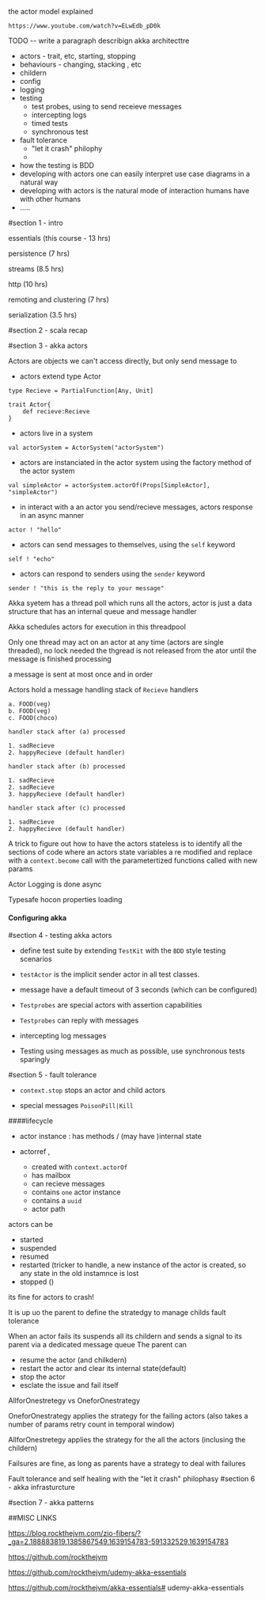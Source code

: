 
the actor model explained

```
https://www.youtube.com/watch?v=ELwEdb_pD0k
```

TODO --  write a paragraph describign akka architecttre

* actors - trait, etc, starting, stopping
* behaviours - changing, stacking , etc 
* childern
* config
* logging
* testing
    * test probes, using to send receieve messages
    * intercepting logs
    * timed tests
    * synchronous test
* fault tolerance
  * "let it crash" philophy
  * 
* how the testing is BDD
* developing with actors one can easily interpret use case diagrams in a natural way
* developing with actors is the natural mode of interaction humans have with other humans
* .....

#section 1 - intro

essentials (this course - 13 hrs)

persistence (7 hrs)

streams (8.5 hrs)

http (10 hrs)

remoting and clustering (7 hrs)

serialization (3.5 hrs)

#section 2 - scala recap

#section 3 - akka actors

Actors are objects we can't access directly, but only send message to 

* actors extend type Actor
```
type Recieve = PartialFunction[Any, Unit]

trait Actor{
    def recieve:Recieve
}
```
* actors live in a system
```
val actorSystem = ActorSystem("actorSystem")
```

* actors are instanciated in the actor system using the factory method of the actor system
```
val simpleActor = actorSystem.actorOf(Props[SimpleActor], "simpleActor")
```

* in interact with a an actor you  send/recieve messages, actors response in an async manner
```
actor ! "hello"
```

* actors can send messages to themselves, using the `self` keyword
```
self ! "echo"
```

* actors can respond to senders using the `sender` keyword
```
sender ! "this is the reply to your message"
```

Akka syetem has a thread poll which runs all the actors, actor is just a data structure that has an internal queue and message handler

Akka schedules actors for execution in this threadpool

Only one thread may act on an actor at any time (actors are single threaded), no lock needed
the thgread is not released from the ator until the message is finished processing

a message is sent at most once and in order

Actors hold a message handling stack of `Recieve` handlers 

```
a. FOOD(veg)
b. FOOD(veg)
c. FOOD(choco)

handler stack after (a) processed

1. sadRecieve
2. happyRecieve (default handler)

handler stack after (b) processed

1. sadRecieve
2. sadRecieve
3. happyRecieve (default handler)

handler stack after (c) processed

1. sadRecieve
2. happyRecieve (default handler)

```

A trick to figure out how to have the actors stateless is to 
identify all the sections of code where an actors state variables 
a re modified and replace with a `context.become` call with the 
parametertized functions called with new params

Actor Logging is done async

Typesafe hocon properties loading

#### Configuring akka


#section 4 - testing akka actors

* define test suite by extending `TestKit` with the `BDD` style testing scenarios 

* `testActor` is the implicit sender actor in all test classes.

* message have a default timeout of 3 seconds (which can be configured)

* `Testprobes` are special actors with assertion capabilities

* `Testprobes` can reply with messages

* intercepting log messages

* Testing using messages as much as possible, use synchronous tests sparingly


#section 5 - fault tolerance

* `context.stop` stops an actor and child actors

* special messages `PoisonPill|Kill`

####lifecycle

* actor instance : has methods / (may have )internal state

* actorref , 
  * created with `context.actorOf` 
  * has mailbox
  * can recieve messages
  * contains `one` actor instance
  * contains a `uuid`
  * actor path

actors can be
* started
* suspended
* resumed
* restarted (tricker to handle, a new instance of the actor is created, so any state in the old instamnce is lost 
* stopped ()

its fine for actors to crash!

It is up uo the parent to define the stratedgy to manage childs fault tolerance 

When an actor fails its suspends all its childern and sends a signal to its parent via a dedicated message queue
The parent can
* resume the actor (and chilkdern)
* restart the actor and clear its internal state(default)
* stop the actor
* esclate the issue and fail itself

AllforOnestretegy vs OneforOnestrategy

OneforOnestrategy applies the strategy for the failing actors (also takes a number of params retry count in temporal window)

AllforOnestretegy applies the strategy for the all the actors (inclusing the childern)

Failsures are fine, as long as parents have a strategy to deal with failures

Fault tolerance and self healing with the "let it crash" philophasy
#section 6 - akka infrasturcture

#section 7 - akka patterns


##MISC LINKS

https://blog.rockthejvm.com/zio-fibers/?_ga=2.188883819.1385867549.1639154783-591332529.1639154783

https://github.com/rockthejvm

https://github.com/rockthejvm/udemy-akka-essentials

https://github.com/rockthejvm/akka-essentials# udemy-akka-essentials
